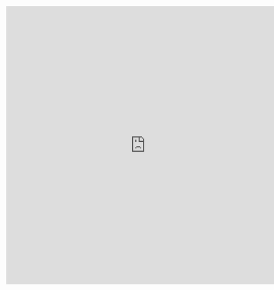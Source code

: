 <iframe src="https://docs.google.com/forms/d/e/1FAIpQLSe9tWl31yhsJKICsMF7AWSH_-jMLOuY5NArAaT7va9tCfckZQ/viewform?embedded=true" width="760" height="760" frameborder="0" marginheight="0" marginwidth="200">Loading...</iframe>
